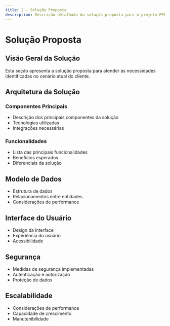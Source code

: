 ```yaml
---
title: 2 - Solução Proposta
description: Descrição detalhada da solução proposta para o projeto PPBM.
---
```


# Solução Proposta

## Visão Geral da Solução

Esta seção apresenta a solução proposta para atender às necessidades identificadas no cenário atual do cliente.

## Arquitetura da Solução

### Componentes Principais

- Descrição dos principais componentes da solução
- Tecnologias utilizadas
- Integrações necessárias

### Funcionalidades

- Lista das principais funcionalidades
- Benefícios esperados
- Diferenciais da solução

## Modelo de Dados

- Estrutura de dados
- Relacionamentos entre entidades
- Considerações de performance

## Interface do Usuário

- Design da interface
- Experiência do usuário
- Acessibilidade

## Segurança

- Medidas de segurança implementadas
- Autenticação e autorização
- Proteção de dados

## Escalabilidade

- Considerações de performance
- Capacidade de crescimento
- Manutenibilidade
